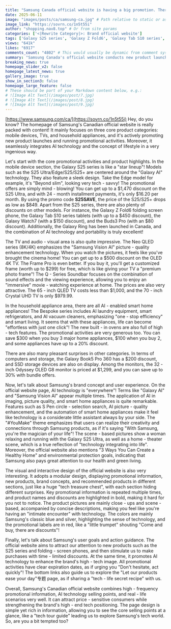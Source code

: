 ```yaml
---
title: "Samsung Canada official website is having a big promotion. There are many discounts on various product categories and they are full of a sense of technology."
date: 2025-06-11
image: "images/posts/ca/samsung-ca.jpg" # Path relative to static or assets
image_link: "https://sovrn.co/1n5t55i"
author: "shopping.nav8.top" # Or from site params
categories: ['<|Rewrite Category|>: Brand official website']
tags: ['Galaxy S25 series', 'Galaxy Z Fold6', 'Galaxy Tab S10 series', 'Galaxy Watch7', 'Buds3 Pro', 'Galaxy Ring', 'Neo QLED series', 'OLED 4K TV', 'The Frame Pro', 'Q - Series Soundbar', 'Bespoke series', 'New built-in ovens', 'Samsung household appliances', 'Household appliances', 'TV', 'Laptop computers', 'Computers', 'Electronic and digital products', 'Electronic products', 'Sound equipment', 'Audio equipment', 'Tablet computers', 'Mobile phones', 'Watches', 'Fashion watches']
views: "641k"
likes: "6917"
comments_count: "4802" # This would usually be dynamic from comment system
summary: "Samsung Canada's official website conducts new product launches and promotional activities centered around core product categories such as mobile devices, TVs, and home appliances. Each category has many highlights and offers significant discounts. For example, there is the Galaxy S25 series in the mobile device category and AI smart home appliances in the home appliance area. The official website integrates AI technology and the brand concept, with a reasonable design that can attract consumers and strengthen its high - end technological positioning."
breaking_news: true   
homepage_slider_v2: false  
homepage_latest_news: true  
gallery_image: true  
show_in_section3: false
homepage_large_feature: false
# These should be part of your Markdown content below, e.g.:
# ![Image Alt Text](/images/post/7.jpg)
# ![Image Alt Text](/images/post/8.jpg)
# ![Image Alt Text](/images/post/9.jpg)
---
```

[https://www.samsung.com/ca/](https://sovrn.co/1n5t55i)
Hey, do you know? The homepage of Samsung's Canadian official website is really packed with content! It mainly focuses on three core product categories: mobile devices, TVs, and household appliances, and it's actively promoting new product launches and running promotional activities. Moreover, it seamlessly integrates AI technology and the concept of lifestyle in a very ingenious way.

Let's start with the core promotional activities and product highlights. In the mobile device section, the Galaxy S25 series is like a "star lineup"! Models such as the S25 Ultra/Edge/S25/S25+ are centered around the "Galaxy AI" technology. They also feature a sleek design. Take the Edge model for example, it's "Beyond slim", looking very tech - savvy! The promotional offers are simply mind - blowing! You can get up to a $1,470 discount on the S25 Ultra, and with 24 - month installment payments, it's only $16.20 per month. By using the promo code **S25SAVE**, the price of the S25/S25+ drops as low as $849. Apart from the S25 series, there are also plenty of discounts on other models. For instance, the Galaxy Z Fold6 folding screen phone, the Galaxy Tab S10 series tablets (with up to a $450 discount), the Galaxy Watch7 (with a $150 discount), and the Buds3 Pro (with an $80 discount). Additionally, the Galaxy Ring has been launched in Canada, and the combination of AI technology and portability is truly excellent!

The TV and audio - visual area is also quite impressive. The Neo QLED series (8K/4K) emphasizes the "Samsung Vision AI" picture - quality enhancement technology. When you watch the pictures, it feels like you've brought the cinema home! You can get up to a $500 discount on the OLED 4K TV. The Frame Pro is even better. If you buy it, you'll get a customized frame (worth up to $299) for free, which is like giving your TV a "premium photo frame"! The Q - Series Soundbar focuses on the combination of sound effects and the viewing experience, allowing you to enjoy an "immersive" movie - watching experience at home. The prices are also very attractive. The 65 - inch QLED TV costs less than $1,000, and the 70 - inch Crystal UHD TV is only $979.99.

In the household appliance area, there are all AI - enabled smart home appliances! The Bespoke series includes AI laundry equipment, smart refrigerators, and AI vacuum cleaners, emphasizing "one - stop efficiency" and smart living. It seems that with these appliances, life can become "effortless with just one click"! The new built - in ovens are also full of high - tech features. The promotional activities are very generous too. You can save $300 when you buy 3 major home appliances, $100 when you buy 2, and some appliances have up to a 20% discount.

There are also many pleasant surprises in other categories. In terms of computers and storage, the Galaxy Book5 Pro 360 has a $200 discount, and SSD storage devices are also on display. Among the monitors, the 32 - inch Odyssey OLED G8 monitor is priced at $1,299, and you can save up to 30% with bundle offers.

Now, let's talk about Samsung's brand concept and user experience. On the official website page, AI technology is "everywhere"! Terms like "Galaxy AI" and "Samsung Vision AI" appear multiple times. The application of AI in imaging, picture quality, and smart home appliances is quite remarkable. Features such as S Pen circle - selection search, AI picture - quality enhancement, and the automation of smart home appliances make it feel like technology is a considerate little assistant always by your side. The "#YouMake" theme emphasizes that users can realize their creativity and connections through Samsung products, as if it's saying "With Samsung, you're the magician of your life"! The scene - based pictures show a woman relaxing and running with the Galaxy S25 Ultra, as well as a home - theater scene, which is a true reflection of "technology integrating into life". Moreover, the official website also mentions "3 Ways You Can Create a Healthy Home" and environmental protection goals, indicating that Samsung also pays great attention to our health and green living.

The visual and interactive design of the official website is also very interesting. It adopts a modular design, displaying promotional information, new products, brand concepts, and recommended products in different sections, just like a huge "tech treasure chest", with each section hiding different surprises. Key promotional information is repeated multiple times, and product names and discounts are highlighted in bold, making it hard for you not to notice. The product pictures are mainly close - ups and scene - based, accompanied by concise descriptions, making you feel like you're having an "intimate encounter" with technology. The colors are mainly Samsung's classic blue and silver, highlighting the sense of technology, and the promotional labels are in red, like a "little trumpet" shouting "Come and buy, there are discounts"!

Finally, let's talk about Samsung's user goals and action guidance. The official website aims to attract our attention to new products such as the S25 series and folding - screen phones, and then stimulate us to make purchases with time - limited discounts. At the same time, it promotes AI technology to enhance the brand's high - tech image. All promotional activities have clear expiration dates, as if urging you "Don't hesitate, act quickly"! The bottom links also guide us to explore the "Let our products ease your day"专题 page, as if sharing a "tech - life secret recipe" with us.

Overall, Samsung's Canadian official website combines high - frequency promotional information, AI technology selling points, and real - life scenarios very well. It can attract price - sensitive consumers while strengthening the brand's high - end tech positioning. The page design is simple yet rich in information, allowing you to see the core selling points at a glance, like a "tech tour guide" leading us to explore Samsung's tech world. So, are you a bit tempted too? 
